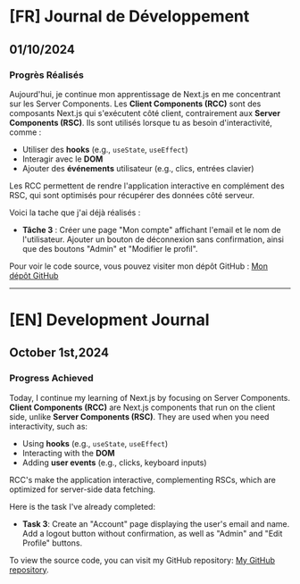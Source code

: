 # [FR] Journal de Développement

## 01/10/2024

### Progrès Réalisés

Aujourd'hui, je continue mon apprentissage de Next.js en me concentrant sur les Server Components.
Les **Client Components (RCC)** sont des composants Next.js qui s'exécutent côté client, contrairement aux **Server Components (RSC)**. Ils sont utilisés lorsque tu as besoin d'interactivité, comme :

- Utiliser des **hooks** (e.g., `useState`, `useEffect`)
- Interagir avec le **DOM**
- Ajouter des **événements** utilisateur (e.g., clics, entrées clavier)

Les RCC permettent de rendre l'application interactive en complément des RSC, qui sont optimisés pour récupérer des données côté serveur.

Voici la tache que j'ai déjà réalisés :

- **Tâche 3** : Créer une page "Mon compte" affichant l'email et le nom de l'utilisateur. Ajouter un bouton de déconnexion sans confirmation, ainsi que des boutons "Admin" et "Modifier le profil".

Pour voir le code source, vous pouvez visiter mon dépôt GitHub : [Mon dépôt GitHub](https://github.com/Paul-Uchenna/youcode)

---

# [EN] Development Journal

## October 1st,2024

### Progress Achieved

Today, I continue my learning of Next.js by focusing on Server Components.  
**Client Components (RCC)** are Next.js components that run on the client side, unlike **Server Components (RSC)**. They are used when you need interactivity, such as:

- Using **hooks** (e.g., `useState`, `useEffect`)
- Interacting with the **DOM**
- Adding **user events** (e.g., clicks, keyboard inputs)

RCC's make the application interactive, complementing RSCs, which are optimized for server-side data fetching.

Here is the task I've already completed:

- **Task 3**: Create an "Account" page displaying the user's email and name. Add a logout button without confirmation, as well as "Admin" and "Edit Profile" buttons.

To view the source code, you can visit my GitHub repository: [My GitHub repository](https://github.com/Paul-Uchenna/youcode).
